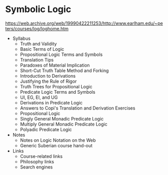 # Symbolic Logic

https://web.archive.org/web/19990422211253/http://www.earlham.edu/~peters/courses/log/loghome.htm

- Syllabus
  - Truth and Validity
  - Basic Terms of Logic
  - Propositional Logic Terms and Symbols
  - Translation Tips
  - Paradoxes of Material Implication
  - Short-Cut Truth Table Method and Forking
  - Introduction to Derivations
  - Justifying the Rule of Rigor
  - Truth Trees for Propositional Logic
  - Predicate Logic Terms and Symbols
  - UI, EG, EI, and UG
  - Derivations in Predicate Logic
  - Answers to Copi's Translation and Derivation Exercises
  - Propositional Logic
  - Singly General Monadic Predicate Logic
  - Multiply General Monadic Predicate Logic
  - Polyadic Predicate Logic
- Notes
  - Notes on Logic Notation on the Web
  - Generic Suberian course hand-out
- Links
  - Course-related links
  - Philosophy links
  - Search engines
